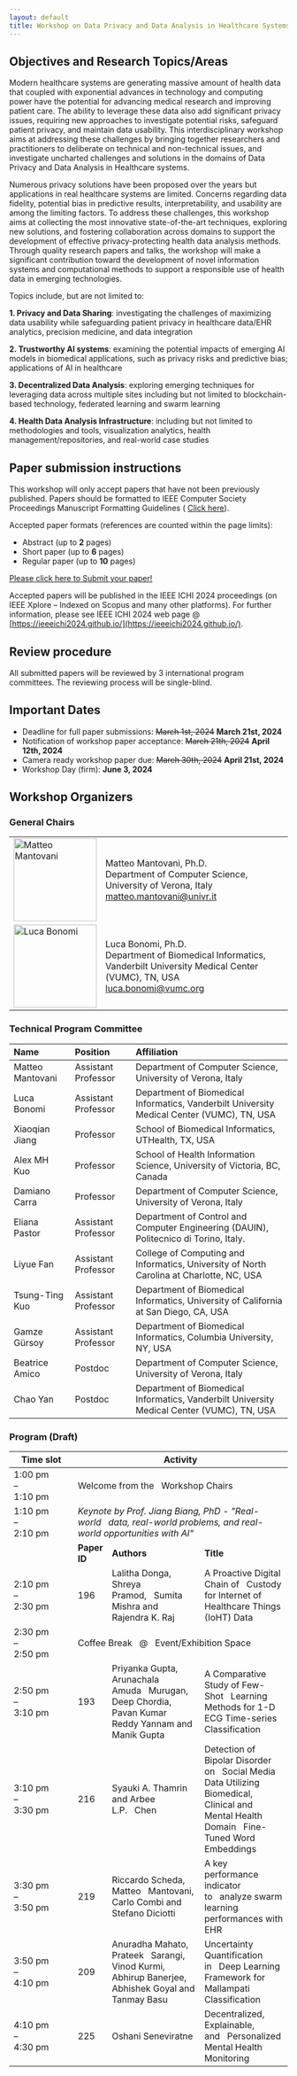 ```yaml
---
layout: default
title: Workshop on Data Privacy and Data Analysis in Healthcare Systems
---
```



## Objectives and Research Topics/Areas

<div class="jt"> 

Modern healthcare systems are generating massive amount of health data that coupled with exponential advances in technology and computing power have the potential for advancing medical research and improving patient care.  The ability to leverage these data also add significant privacy issues, requiring new approaches to investigate potential risks, safeguard patient privacy, and maintain data usability. This interdisciplinary workshop aims at addressing these challenges by bringing together researchers and practitioners to deliberate on technical and non-technical issues, and investigate uncharted challenges and solutions in the domains of Data Privacy and Data Analysis in Healthcare systems.

Numerous privacy solutions have been proposed over the years but applications in real healthcare systems are limited.  Concerns regarding data fidelity, potential bias in predictive results, interpretability, and usability are among the limiting factors. To address these challenges, this workshop aims at collecting the most innovative state-of-the-art techniques, exploring new solutions, and fostering collaboration across domains to support the development of effective privacy-protecting health data analysis methods.  Through quality research papers and talks, the workshop will make a significant contribution toward the  development of novel information systems and computational methods to support a responsible use of health data in emerging technologies. 

</div>

Topics include, but are not limited to:

**1. Privacy and Data Sharing**: investigating the challenges of maximizing data usability while safeguarding patient privacy in healthcare data/EHR analytics, precision medicine, and data integration

**2. Trustworthy AI systems**: examining the potential impacts of emerging AI models in biomedical applications, such as privacy risks and predictive bias; applications of AI in healthcare

**3. Decentralized Data Analysis**: exploring emerging techniques for leveraging data across multiple sites including but not limited to blockchain-based technology, federated learning and swarm learning

**4. Health Data Analysis Infrastructure**: including but not limited to methodologies and tools, visualization analytics, health management/repositories, and real-world  case studies



## Paper submission instructions

This workshop will only accept papers that have not been previously published.
Papers should be formatted to IEEE Computer Society Proceedings Manuscript Formatting Guidelines ( [Click here](https://www.ieee.org/conferences/publishing/templates.html)).

Accepted paper formats (references are counted within the page limits):

* Abstract (up to **2** pages)
* Short paper (up to **6** pages)
* Regular paper (up to **10** pages)

[Please click here to Submit your paper!](https://easychair.org/conferences/?conf=ieeeichi2024)

Accepted papers will be published in the IEEE ICHI 2024 proceedings (on IEEE Xplore – Indexed on Scopus and many other platforms). For further information, please see IEEE ICHI 2024 web page @ [https://ieeeichi2024.github.io/](https://ieeeichi2024.github.io/).

## Review procedure

All submitted papers will be reviewed by 3 international program committees. 
The reviewing process will be single-blind.

## Important Dates

* Deadline for full paper submissions: ~~March 1st, 2024~~ **March 21st, 2024**
* Notification of workshop paper acceptance: ~~March 21th, 2024~~ **April 12th, 2024**
* Camera ready workshop paper due: ~~March 30th, 2024~~ **April 21st, 2024**
* Workshop Day (firm): **June 3, 2024**

## Workshop Organizers

### General Chairs

<table class="tg">
<tbody>
  <tr>
    <td class="tg-0lax"><img src="https://www.di.univr.it/documenti//Persona/foto/foto765713.jpg" alt="Matteo Mantovani" width="150"></td>
    <td class="pad tg-0lax tg-cly1">Matteo Mantovani, Ph.D.<br>Department of Computer Science, University of Verona, Italy<br><a href="mailto:matteo.mantovani@univr.it">matteo.mantovani@univr.it</a> <br>  </td>
  </tr>
  <tr>
    <td class="tg-0lax toppp"><img src="https://www.vumc.org/dbmi/sites/default/files/people/headshots-LB-small.jpg" alt="Luca Bonomi" width="150"></td>
    <td class="pad tg-0lax tg-cly1">Luca Bonomi, Ph.D.<br>
Department of Biomedical Informatics, Vanderbilt University Medical Center (VUMC), TN, USA<br>
<a href="mailto:luca.bonomi@vumc.org">luca.bonomi@vumc.org</a></td>
  </tr>
</tbody>
</table>
  
### Technical Program Committee

| Name              | Position              | Affiliation                                                                                |
|:------------------|:----------------------|:-------------------------------------------------------------------------------------------|
| Matteo Mantovani	| Assistant Professor	| Department of Computer Science, University of Verona, Italy                                |
| Luca Bonomi	    | Assistant Professor	| Department of Biomedical Informatics, Vanderbilt University Medical Center (VUMC), TN, USA |
| Xiaoqian Jiang	| Professor	            | School of Biomedical Informatics, UTHealth, TX, USA	                                     |
| Alex MH Kuo	    | Professor	            | School of Health Information Science, University of Victoria, BC, Canada                   |
| Damiano Carra	    | Professor	            | Department of Computer Science, University of Verona, Italy 	                             |
| Eliana Pastor	    | Assistant Professor	| Department of Control and Computer Engineering (DAUIN), Politecnico di Torino, Italy.	     |
| Liyue Fan	        | Assistant Professor	| College of Computing and Informatics, University of North Carolina at Charlotte, NC, USA	 |
| Tsung-Ting Kuo	| Assistant Professor	| Department of Biomedical Informatics, University of California at San Diego, CA, USA	     |
| Gamze Gürsoy	    | Assistant Professor	| Department of Biomedical Informatics, Columbia University, NY, USA	                     |
| Beatrice Amico	| Postdoc	            | Department of Computer Science, University of Verona, Italy	                             |
| Chao Yan	        | Postdoc	            | Department of Biomedical Informatics, Vanderbilt University Medical Center (VUMC), TN, USA |


### Program (Draft)


<table>
    <thead>
        <tr>
            <th style="min-width: 100px;">Time slot</th>
            <th colspan="3">Activity</th>
        </tr>
    </thead>
    <tbody>
        <tr>
            <td class="tdCenter">1:00 pm<br>–<br>1:10 pm</td>
            <td colspan="3">Welcome from the&nbsp;&nbsp;&nbsp;Workshop Chairs</td>
        </tr>
        <tr>
            <td class="tdCenter">1:10 pm<br>–<br>2:10 pm</td>
            <td colspan="3"><em> Keynote by Prof. Jiang Biang, PhD - "Real-world&nbsp;&nbsp;&nbsp;data, real-world problems, and real-world opportunities with AI"  </em></td>
        </tr>
        <tr>
            <td></td>
            <td><strong>Paper ID</strong></td>
            <td><strong>Authors</strong></td>
            <td><strong>Title</strong></td>
        </tr>
        <tr>
            <td class="tdCenter">2:10 pm<br>–<br>2:30 pm</td>
            <td class="tdCenter">196</td>
            <td>Lalitha Donga, Shreya Pramod,&nbsp;&nbsp;&nbsp;Sumita Mishra and Rajendra K. Raj</td>
            <td>A Proactive Digital Chain of&nbsp;&nbsp;&nbsp;Custody for Internet of Healthcare Things (IoHT) Data</td>
        </tr>
        <tr>
            <td class="tdCenter">2:30 pm<br>–<br>2:50 pm</td>
            <td colspan="3">Coffee Break&nbsp;&nbsp;&nbsp;@&nbsp;&nbsp;&nbsp;Event/Exhibition Space</td>
        </tr>
        <tr>
            <td class="tdCenter">2:50 pm<br>–<br>3:10 pm</td>
            <td class="tdCenter">193</td>
            <td>Priyanka Gupta, Arunachala Amuda&nbsp;&nbsp;&nbsp;Murugan, Deep Chordia, Pavan Kumar Reddy Yannam and Manik Gupta</td>
            <td>A Comparative Study of Few-Shot&nbsp;&nbsp;&nbsp;Learning Methods for 1-D ECG Time-series Classification</td>
        </tr>
        <tr>
            <td class="tdCenter">3:10 pm<br>–<br>3:30 pm</td>
            <td class="tdCenter">216</td>
            <td>Syauki A. Thamrin and Arbee L.P.&nbsp;&nbsp;&nbsp;Chen</td>
            <td>Detection of Bipolar Disorder on&nbsp;&nbsp;&nbsp;Social Media Data Utilizing Biomedical, Clinical and Mental Health Domain&nbsp;&nbsp;&nbsp;Fine-Tuned Word Embeddings</td>
        </tr>
        <tr>
            <td class="tdCenter">3:30 pm<br>–<br>3:50 pm</td>
            <td class="tdCenter">219</td>
            <td>Riccardo Scheda, Matteo&nbsp;&nbsp;&nbsp;Mantovani, Carlo Combi and Stefano Diciotti</td>
            <td>A key performance indicator to&nbsp;&nbsp;&nbsp;analyze swarm learning performances with EHR</td>
        </tr>
        <tr>
            <td class="tdCenter">3:50 pm<br>–<br>4:10 pm</td>   
            <td class="tdCenter">209</td>
            <td>Anuradha Mahato, Prateek&nbsp;&nbsp;&nbsp;Sarangi, Vinod Kurmi, Abhirup Banerjee, Abhishek Goyal and Tanmay Basu</td>
            <td>Uncertainty Quantification in&nbsp;&nbsp;&nbsp;Deep Learning Framework for Mallampati Classification</td>
        </tr>
        <tr>
            <td class="tdCenter">4:10 pm<br>–<br>4:30 pm</td>
            <td  class="tdCenter">225</td>
            <td>Oshani Seneviratne</td>
            <td>Decentralized, Explainable, and&nbsp;&nbsp;&nbsp;Personalized Mental Health Monitoring</td>
        </tr>
    </tbody>
</table>
